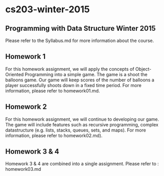 # cs203-winter-2015

## Programming with Data Structure Winter 2015

Please refer to the Syllabus.md for more information about the course.  

## Homework 1

For this homework assignment, we will apply the concepts of Object-Oriented Programming into a simple game.  The game is a shoot the balloons game.  Our game will keep scores of the number of balloons a player successfully 
shoots down in a fixed time period.  For more information, please refer to homework01.md.

## Homework 2

For this homework assignment, we will continue to developing our game.  The game will include features such as recursive programming, complex 
datastructure (e.g. lists, stacks, queues, sets, and maps).  For more information, please refer to homework02.md).

## Homework 3 & 4

Homework 3 & 4 are combined into a single assignment.  Please refer to : homework03.md